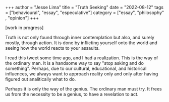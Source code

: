 +++
author = "Jesse Lima"
title = "Truth Seeking"
date = "2022-08-12"
tags = ["behavioural", "essay", "especulative"]
category = ["essay", "philosophy" , "opinion"]
+++


[work in progress]

Truth is not only found through inner contemplation but also, and surely mostly, through action. It is done by inflicting yourself onto the world and seeing how the world reacts to your assaults.

I read this tweet some time ago, and I had a realization. This is the way of the ordinary man. It is a handsome way to say "stop asking and do something". Perhaps, due to our cultural, educational, and historical influences, we always want to approach reality only and only after having figured out analitically what to do. 

Perhaps it is only the way of the genius. The ordinary man must try. It frees us from the necessity to be a genius, to have a revelation to act.
